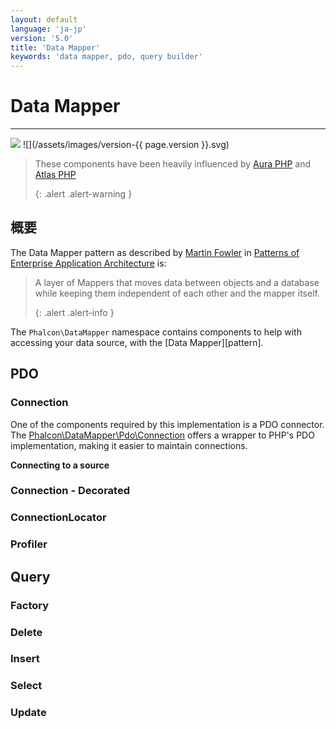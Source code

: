 ```yaml
---
layout: default
language: 'ja-jp'
version: '5.0'
title: 'Data Mapper'
keywords: 'data mapper, pdo, query builder'
---
```


# Data Mapper
- - -
![](/assets/images/document-status-under-review-red.svg) ![](/assets/images/version-{{ page.version }}.svg)

> These components have been heavily influenced by [Aura PHP][auraphp] and [Atlas PHP][atlasphp] 
> 
> {: .alert .alert-warning }

## 概要

The Data Mapper pattern as described by [Martin Fowler][datamapper] in [Patterns of Enterprise Application Architecture][eaa] is:

> A layer of Mappers that moves data between objects and a database while keeping them independent of each other and the mapper itself. 
> 
> {: .alert .alert-info }

The `Phalcon\DataMapper` namespace contains components to help with accessing your data source, with the \[Data Mapper\]\[pattern\].

## PDO

### Connection

One of the components required by this implementation is a PDO connector. The [Phalcon\DataMapper\Pdo\Connection][datamapper-pdo-connection] offers a wrapper to PHP's PDO implementation, making it easier to maintain connections.

**Connecting to a source**

### Connection - Decorated
### ConnectionLocator

### Profiler
## Query
### Factory
### Delete
### Insert
### Select
### Update

[auraphp]: https://github.com/auraphp
[atlasphp]: https://github.com/atlasphp
[datamapper]: https://martinfowler.com/eaaCatalog/dataMapper.html
[datamapper-pdo-connection]: api/phalcon_datamapper#datamapper-pdo-connection
[eaa]: https://martinfowler.com/books/eaa.html
